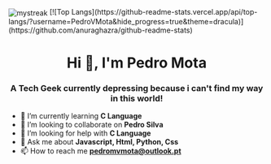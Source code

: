 <img align="center" src="https://github-readme-streak-stats.herokuapp.com/?user=PedroVMota&theme=tokyonight" alt="mystreak"/>
[![Top Langs](https://github-readme-stats.vercel.app/api/top-langs/?username=PedroVMota&hide_progress=true&theme=dracula)](https://github.com/anuraghazra/github-readme-stats)
<h1 align="center">Hi 👋, I'm Pedro Mota</h1>
<h3 align="center">A Tech Geek currently depressing because i can't find my way in this world!</h3>

- 🌱 I’m currently learning **C Language**</br>
- 👯 I’m looking to collaborate on **Pedro Silva**</br>
- 🤝 I’m looking for help with **C Language**</br>
- 💬 Ask me about **Javascript, Html, Python, Css**</br>
- 📫 How to reach me **pedromvmota@outlook.pt**</br>
